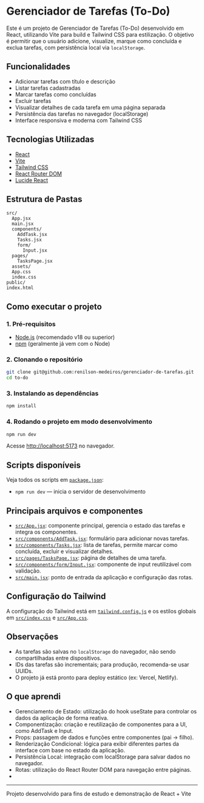 # Gerenciador de Tarefas (To-Do)

Este é um projeto de Gerenciador de Tarefas (To-Do) desenvolvido em React, utilizando Vite para build e Tailwind CSS para estilização. O objetivo é permitir que o usuário adicione, visualize, marque como concluída e exclua tarefas, com persistência local via `localStorage`.

## Funcionalidades

- Adicionar tarefas com título e descrição
- Listar tarefas cadastradas
- Marcar tarefas como concluídas
- Excluir tarefas
- Visualizar detalhes de cada tarefa em uma página separada
- Persistência das tarefas no navegador (localStorage)
- Interface responsiva e moderna com Tailwind CSS

## Tecnologias Utilizadas

- [React](https://react.dev/)
- [Vite](https://vitejs.dev/)
- [Tailwind CSS](https://tailwindcss.com/)
- [React Router DOM](https://reactrouter.com/)
- [Lucide React](https://lucide.dev/icons/)

## Estrutura de Pastas

```
src/
  App.jsx
  main.jsx
  components/
    AddTask.jsx
    Tasks.jsx
    form/
      Input.jsx
  pages/
    TasksPage.jsx
  assets/
  App.css
  index.css
public/
index.html
```

## Como executar o projeto

### 1. Pré-requisitos

- [Node.js](https://nodejs.org/) (recomendado v18 ou superior)
- [npm](https://www.npmjs.com/) (geralmente já vem com o Node)

### 2. Clonando o repositório

```sh
git clone git@github.com:renilson-medeiros/gerenciador-de-tarefas.git
cd to-do
```

### 3. Instalando as dependências

```sh
npm install
```

### 4. Rodando o projeto em modo desenvolvimento

```sh
npm run dev
```

Acesse [http://localhost:5173](http://localhost:5173) no navegador.

## Scripts disponíveis

Veja todos os scripts em [`package.json`](package.json):

- `npm run dev` — inicia o servidor de desenvolvimento

## Principais arquivos e componentes

- [`src/App.jsx`](src/App.jsx): componente principal, gerencia o estado das tarefas e integra os componentes.
- [`src/components/AddTask.jsx`](src/components/AddTask.jsx): formulário para adicionar novas tarefas.
- [`src/components/Tasks.jsx`](src/components/Tasks.jsx): lista de tarefas, permite marcar como concluída, excluir e visualizar detalhes.
- [`src/pages/TasksPage.jsx`](src/pages/TasksPage.jsx): página de detalhes de uma tarefa.
- [`src/components/form/Input.jsx`](src/components/form/Input.jsx): componente de input reutilizável com validação.
- [`src/main.jsx`](src/main.jsx): ponto de entrada da aplicação e configuração das rotas.

## Configuração do Tailwind

A configuração do Tailwind está em [`tailwind.config.js`](tailwind.config.js) e os estilos globais em [`src/index.css`](src/index.css) e [`src/App.css`](src/App.css).

## Observações

- As tarefas são salvas no `localStorage` do navegador, não sendo compartilhadas entre dispositivos.
- IDs das tarefas são incrementais; para produção, recomenda-se usar UUIDs.
- O projeto já está pronto para deploy estático (ex: Vercel, Netlify).

## O que aprendi

- Gerenciamento de Estado: utilização do hook useState para controlar os dados da aplicação de forma reativa.
- Componentização: criação e reutilização de componentes para a UI, como AddTask e Input.
- Props: passagem de dados e funções entre componentes (pai → filho).
- Renderização Condicional: lógica para exibir diferentes partes da interface com base no estado da aplicação.
- Persistência Local: integração com localStorage para salvar dados no navegador.
- Rotas: utilização do React Router DOM para navegação entre páginas.
- 
---

Projeto desenvolvido para fins de estudo e demonstração de React + Vite
